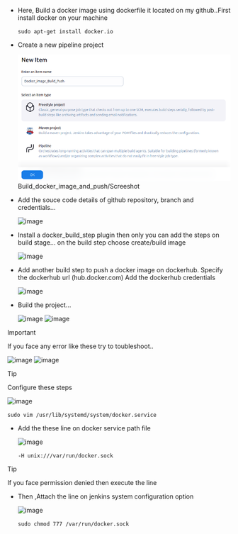 - Here, Build a docker image using dockerfile it located on my github..First install docker on your machine

      sudo apt-get install docker.io

- Create a new pipeline project

  ![image](./Build_docker_image_and_push/Screeshot/1.png)Build_docker_image_and_push/Screeshot

- Add the souce code details of github repository, branch and credentials...

  ![image](./2.png)

- Install a docker_build_step plugin then only you can add the steps on build stage...
  on the build step choose create/build image

  ![image](./5.png)

- Add another build step to push a docker image on dockerhub. Specify the dockerhub url (hub.docker.com)
  Add the dockerhub credentials
   
  ![image](./6.png)

- Build the project...

  ![image](./8.png)
  ![image](./9.png)

> [!IMPORTANT]
> If you face any error like these try to toubleshoot..

![image](./13.png)
![image](./14.png)

> [!TIP]
> Configure these steps

![image](./12.png)

    sudo vim /usr/lib/systemd/system/docker.service

- Add the these line on docker service path file

  ![image](./11.png)

      -H unix:///var/run/docker.sock


> [!TIP]
> If you face permission denied then execute the line
- Then ,Attach the line on jenkins system configuration option

  ![image](./10.png)

      sudo chmod 777 /var/run/docker.sock








